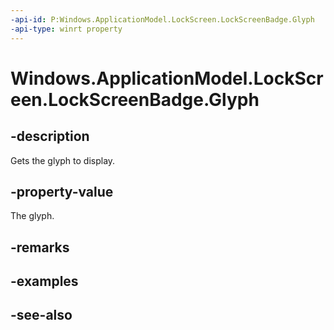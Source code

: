----api-id: P:Windows.ApplicationModel.LockScreen.LockScreenBadge.Glyph
-api-type: winrt property
---<!-- Property syntaxpublic Windows.Storage.Streams.IRandomAccessStream Glyph { get; }--># Windows.ApplicationModel.LockScreen.LockScreenBadge.Glyph## -descriptionGets the glyph to display.## -property-valueThe glyph.## -remarks## -examples## -see-also